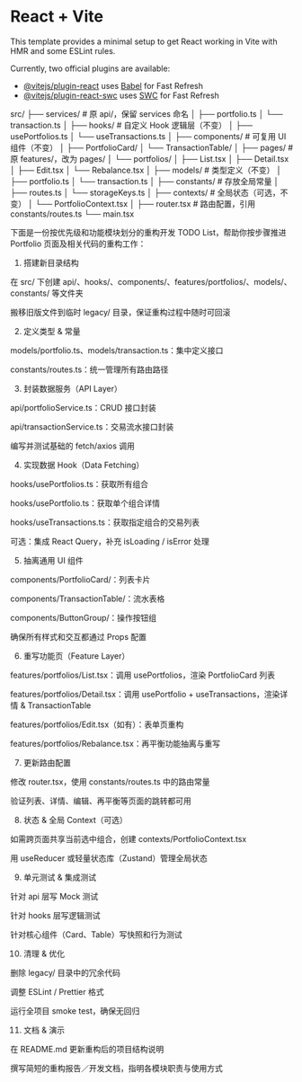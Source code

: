 # React + Vite

This template provides a minimal setup to get React working in Vite with HMR and some ESLint rules.

Currently, two official plugins are available:

- [@vitejs/plugin-react](https://github.com/vitejs/vite-plugin-react/blob/main/packages/plugin-react/README.md) uses [Babel](https://babeljs.io/) for Fast Refresh
- [@vitejs/plugin-react-swc](https://github.com/vitejs/vite-plugin-react-swc) uses [SWC](https://swc.rs/) for Fast Refresh



src/
├── services/              # 原 api/，保留 services 命名
│   ├── portfolio.ts
│   └── transaction.ts
│
├── hooks/                 # 自定义 Hook 逻辑层（不变）
│   ├── usePortfolios.ts
│   └── useTransactions.ts
│
├── components/            # 可复用 UI 组件（不变）
│   ├── PortfolioCard/
│   └── TransactionTable/
│
├── pages/                 # 原 features/，改为 pages/
│   └── portfolios/
│       ├── List.tsx
│       ├── Detail.tsx
│       ├── Edit.tsx
│       └── Rebalance.tsx
│
├── models/                # 类型定义（不变）
│   ├── portfolio.ts
│   └── transaction.ts
│
├── constants/             # 存放全局常量
│   ├── routes.ts
│   └── storageKeys.ts
│
├── contexts/              # 全局状态（可选，不变）
│   └── PortfolioContext.tsx
│
├── router.tsx             # 路由配置，引用 constants/routes.ts
└── main.tsx


下面是一份按优先级和功能模块划分的重构开发 TODO List，帮助你按步骤推进 Portfolio 页面及相关代码的重构工作：

 1. 搭建新目录结构

在 src/ 下创建 api/、hooks/、components/、features/portfolios/、models/、constants/ 等文件夹

搬移旧版文件到临时 legacy/ 目录，保证重构过程中随时可回滚

 2. 定义类型 & 常量

models/portfolio.ts、models/transaction.ts：集中定义接口

constants/routes.ts：统一管理所有路由路径

 3. 封装数据服务（API Layer）

api/portfolioService.ts：CRUD 接口封装

api/transactionService.ts：交易流水接口封装

编写并测试基础的 fetch/axios 调用

 4. 实现数据 Hook（Data Fetching）

hooks/usePortfolios.ts：获取所有组合

hooks/usePortfolio.ts：获取单个组合详情

hooks/useTransactions.ts：获取指定组合的交易列表

可选：集成 React Query，补充 isLoading / isError 处理

 5. 抽离通用 UI 组件

components/PortfolioCard/：列表卡片

components/TransactionTable/：流水表格

components/ButtonGroup/：操作按钮组

确保所有样式和交互都通过 Props 配置

 6. 重写功能页（Feature Layer）

features/portfolios/List.tsx：调用 usePortfolios，渲染 PortfolioCard 列表

features/portfolios/Detail.tsx：调用 usePortfolio + useTransactions，渲染详情 & TransactionTable

features/portfolios/Edit.tsx（如有）：表单页重构

features/portfolios/Rebalance.tsx：再平衡功能抽离与重写

 7. 更新路由配置

修改 router.tsx，使用 constants/routes.ts 中的路由常量

验证列表、详情、编辑、再平衡等页面的跳转都可用

 8. 状态 & 全局 Context（可选）

如需跨页面共享当前选中组合，创建 contexts/PortfolioContext.tsx

用 useReducer 或轻量状态库（Zustand）管理全局状态

 9. 单元测试 & 集成测试

针对 api 层写 Mock 测试

针对 hooks 层写逻辑测试

针对核心组件（Card、Table）写快照和行为测试

 10. 清理 & 优化

删除 legacy/ 目录中的冗余代码

调整 ESLint / Prettier 格式

运行全项目 smoke test，确保无回归

 11. 文档 & 演示

在 README.md 更新重构后的项目结构说明

撰写简短的重构报告／开发文档，指明各模块职责与使用方式